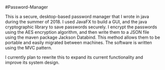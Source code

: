 #Password-Manager

This is a secure, desktop-based password manager that I wrote in java during the summer of 2018. I used JavaFX to build a GUI, and the java cryptographic library to save passwords securely.
I encrypt the passwords using the AES encryption algorithm, and then write them to a JSON file using the maven package Jackson Databind. This method allows them to be portable and easily migrated between machines. The software is written using the MVC pattern.

I currently plan to rewrite this to expand its current functionality and improve its system design.
